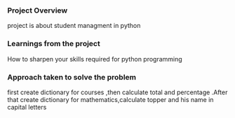 ### Project Overview

 project is about student managment in python


### Learnings from the project

 How to sharpen your skills required for python programming


### Approach taken to solve the problem

 first create dictionary for courses ,then calculate total and percentage .After that create dictionary for mathematics,calculate topper and his name in capital letters





